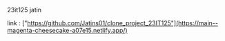 23it125 jatin

link : ["https://github.com/Jatins01/clone_project_23IT125"](https://main--magenta-cheesecake-a07e15.netlify.app/) 
